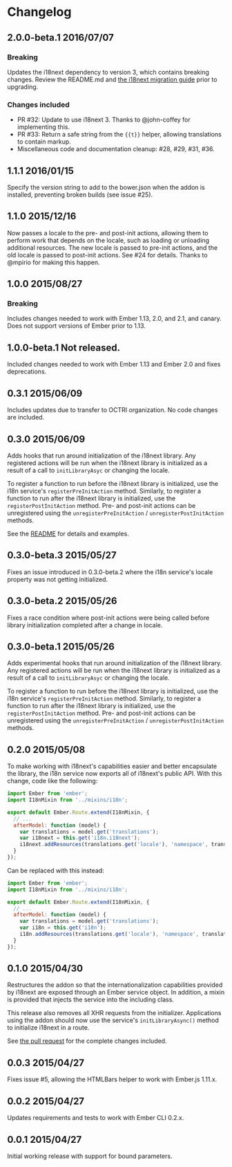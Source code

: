 # Changelog

## 2.0.0-beta.1 2016/07/07

### Breaking

Updates the i18next dependency to version 3, which contains breaking changes. Review the README.md and [the i18next migration guide](http://i18next.com/docs/migration/) prior to upgrading.

### Changes included

* PR #32: Update to use i18next 3. Thanks to @john-coffey for implementing this.
* PR #33: Return a safe string from the `{{t}}` helper, allowing translations to contain markup.
* Miscellaneous code and documentation cleanup: #28, #29, #31, #36.

## 1.1.1 2016/01/15

Specify the version string to add to the bower.json when the addon is installed, preventing broken builds (see issue #25).

## 1.1.0 2015/12/16

Now passes a locale to the pre- and post-init actions, allowing them to perform work that depends on the locale, such as loading or unloading additional resources. The new locale is passed to pre-init actions, and the old locale is passed to post-init actions. See #24 for details. Thanks to @mpirio for making this happen.

## 1.0.0 2015/08/27

### Breaking

Includes changes needed to work with Ember 1.13, 2.0, and 2.1, and canary. Does not support versions of Ember prior to 1.13.

## 1.0.0-beta.1 Not released.

Included changes needed to work with Ember 1.13 and Ember 2.0 and fixes deprecations.

## 0.3.1 2015/06/09

Includes updates due to transfer to OCTRI organization. No code changes are included.

## 0.3.0 2015/06/09

Adds hooks that run around initialization of the i18next library. Any registered actions will be run when the i18next library is initialized as a result of a call to `initLibraryAsyc` or changing the locale.

To register a function to run before the i18next library is initialized, use the i18n service's `registerPreInitAction` method. Similarly, to register a function to run after the i18next library is initialized, use the `registerPostInitAction` method. Pre- and post-init actions can be unregistered using the `unregisterPreInitAction` / `unregisterPostInitAction` methods.

See the [README](https://github.com/heathharrelson/ember-i18next/blob/33e55a857b4daadfc25bbbe8322053c62f731425/README.md) for details and examples.

## 0.3.0-beta.3 2015/05/27

Fixes an issue introduced in 0.3.0-beta.2 where the i18n service's locale property was not getting initialized.

## 0.3.0-beta.2 2015/05/26

Fixes a race condition where post-init actions were being called before library initialization completed after a change in locale.

## 0.3.0-beta.1 2015/05/26

Adds experimental hooks that run around initialization of the i18next library.  Any registered actions will be run when the i18next library is initialized as a result of a call to `initLibraryAsyc` or changing the locale.

To register a function to run before the i18next library is initialized, use the i18n service's `registerPreInitAction` method. Similarly, to register a function to run after the i18next library is initialized, use the `registerPostInitAction` method. Pre- and post-init actions can be unregistered using the `unregisterPreInitAction` / `unregisterPostInitAction` methods.

## 0.2.0 2015/05/08

To make working with i18next's capabilities easier and better encapsulate the library, the i18n service now exports all of i18next's public API. With this change, code like the following:

```javascript
import Ember from 'ember';
import I18nMixin from '../mixins/i18n';

export default Ember.Route.extend(I18nMixin, {
  // ...
  afterModel: function (model) {
    var translations = model.get('translations');
    var i18next = this.get('i18n.i18next');
    i18next.addResources(translations.get('locale'), 'namespace', translations.get('keys'));
  }
});
```

Can be replaced with this instead:

```javascript
import Ember from 'ember';
import I18nMixin from '../mixins/i18n';

export default Ember.Route.extend(I18nMixin, {
  // ...
  afterModel: function (model) {
    var translations = model.get('translations');
    var i18n = this.get('i18n');
    i18n.addResources(translations.get('locale'), 'namespace', translations.get('keys'));
  }
});
```

## 0.1.0 2015/04/30

Restructures the addon so that the internationalization capabilities provided by i18next are exposed through an Ember service object. In addition, a mixin is provided that injects the service into the including class.

This release also removes all XHR requests from the initializer. Applications using the addon should now use the service's `initLibraryAsync()` method to initialize i18next in a route.

See [the pull request](https://github.com/heathharrelson/ember-i18next/pull/7) for the complete changes included.

## 0.0.3 2015/04/27

Fixes issue #5, allowing the HTMLBars helper to work with Ember.js 1.11.x.


## 0.0.2 2015/04/27

Updates requirements and tests to work with Ember CLI 0.2.x.

## 0.0.1 2015/04/27

Initial working release with support for bound parameters.
